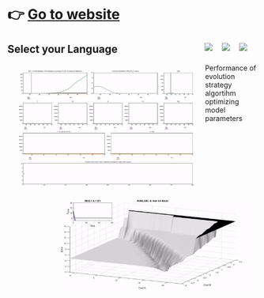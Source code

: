 # :point_right: [Go to website](https://mmatabuena.github.io/forecastCovid/.)

## Select your Language <a href="../../blob/master/README.es.md"><img src="../../blob/master/images/Flag_of_Spain.png" align="right" hspace="0" vspace="0" width="35px"></a> <a href="../../blob/master/README.en.md"><img src="../../blob/master/images/Flag_of_Union.png" align="right" hspace="0" vspace="0" width="35px"></a><a href="../../blob/master/README.ga.md"><img src="../../blob/master/images/Flag_of_Galicia.png" align="right" hspace="0" vspace="0" width="35px"></a>


<img src="./images/animation.gif" align="left" hspace="20" vspace="10" width="360px"><img src="./images/surface.gif" align="right" hspace="20" vspace="10" width="380px">


Performance of evolution strategy algortihm optimizing model parameters

